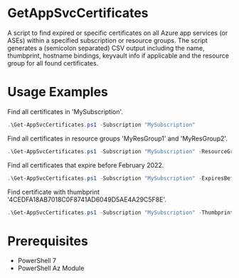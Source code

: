 # GetAppSvcCertificates

A script to find expired or specific certificates on all Azure app services (or ASEs) within a specified subscription or resource groups. The script generates a (semicolon separated) CSV output including the name, thumbprint, hostname bindings, keyvault info if applicable and the resource group for all found certificates. 

# Usage Examples

Find all certificates in 'MySubscription'.

```powershell
.\Get-AppSvcCertificates.ps1 -Subscription "MySubscription"
```

Find all certificates in resource groups 'MyResGroup1' and 'MyResGroup2'. 

```powershell
.\Get-AppSvcCertificates.ps1 -Subscription "MySubscription" -ResourceGroups @("MyResGroup1", "MyResGroup2")
```

Find all certificates that expire before February 2022. 

```powershell
.\Get-AppSvcCertificates.ps1 -Subscription "MySubscription" -ExpiresBefore "2022-02-01"
```

Find certificate with thumbprint '4CEDFA18AB7018C0F8741AD6049D5AE4A29C5F8E'. 

```powershell
.\Get-AppSvcCertificates.ps1 -Subscription "MySubscription" -Thumbprint "4CEDFA18AB7018C0F8741AD6049D5AE4A29C5F8E"
```

# Prerequisites

* PowerShell 7
* PowerShell Az Module